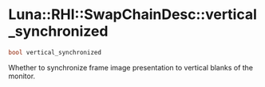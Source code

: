 # Luna::RHI::SwapChainDesc::vertical_synchronized

```c++
bool vertical_synchronized
```

Whether to synchronize frame image presentation to vertical blanks of the monitor. 

